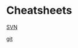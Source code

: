 # Cheatsheets

[SVN](https://github.com/eugenicon/cheatsheets/blob/master/svn.md#svn)

[git](https://github.com/eugenicon/cheatsheets/blob/master/git.md#setup)
